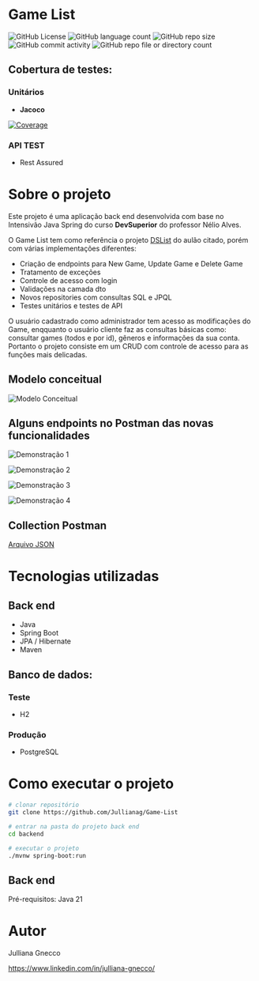# Game List 
![GitHub License](https://img.shields.io/github/license/Jullianag/Game-List) ![GitHub language count](https://img.shields.io/github/languages/count/Jullianag/Game-List) ![GitHub repo size](https://img.shields.io/github/repo-size/Jullianag/Game-List) ![GitHub commit activity](https://img.shields.io/github/commit-activity/m/Jullianag/Game-List) ![GitHub repo file or directory count](https://img.shields.io/github/directory-file-count/Jullianag/Game-List)

## Cobertura de testes:

### Unitários
- **Jacoco**
  
[![Coverage](.github/badges/jacoco.svg)](https://github.com/Jullianag//Game-List/actions/workflows/workflow.yml)

### API TEST
- Rest Assured

# Sobre o projeto

Este projeto é uma aplicação back end desenvolvida com base no Intensivão Java Spring do curso **DevSuperior** do professor Nélio Alves. 

O Game List tem como referência o projeto [DSList](https://github.com/devsuperior/dslist-backend?tab=readme-ov-file) do aulão citado, porém com várias implementações diferentes: 
- Criação de endpoints para New Game, Update Game e Delete Game
- Tratamento de exceções
- Controle de acesso com login
- Validações na camada dto
- Novos repositories com consultas SQL e JPQL
- Testes unitários e testes de API

O usuário cadastrado como administrador tem acesso as modificações do Game, enqquanto o usuário cliente faz as consultas básicas como: consultar games (todos e por id), gêneros e informações da sua conta. Portanto
o projeto consiste em um CRUD com controle de acesso para as funções mais delicadas.

## Modelo conceitual
![Modelo Conceitual](https://github.com/Jullianag/Game-List/blob/main/assets/Class%20Diagram%20games.png)

## Alguns endpoints no Postman das novas funcionalidades
![Demonstração 1](https://github.com/Jullianag/Game-List/blob/main/assets/Captura%20de%20tela%202024-04-24%20165907.png)

![Demonstração 2](https://github.com/Jullianag/Game-List/blob/main/assets/Captura%20de%20tela%202024-04-24%20170024.png)

![Demonstração 3](https://github.com/Jullianag/Game-List/blob/main/assets/Captura%20de%20tela%202024-04-24%20170125.png)

![Demonstração 4](https://github.com/Jullianag/Game-List/blob/main/assets/Captura%20de%20tela%202024-04-24%20170318.png)

## Collection Postman
[Arquivo JSON](https://github.com/Jullianag/commerce-JAVA/blob/main/assets/commerce.postman_collection.json)

# Tecnologias utilizadas
## Back end
- Java
- Spring Boot
- JPA / Hibernate
- Maven

## Banco de dados:
### Teste
- H2
### Produção
- PostgreSQL

# Como executar o projeto

```bash
# clonar repositório
git clone https://github.com/Jullianag/Game-List

# entrar na pasta do projeto back end
cd backend

# executar o projeto
./mvnw spring-boot:run
```

## Back end
Pré-requisitos: Java 21

# Autor

Julliana Gnecco

https://www.linkedin.com/in/julliana-gnecco/
